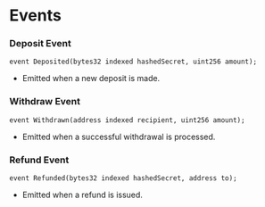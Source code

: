 # Events

### Deposit Event

```
event Deposited(bytes32 indexed hashedSecret, uint256 amount);
```
- Emitted when a new deposit is made.

### Withdraw Event

```
event Withdrawn(address indexed recipient, uint256 amount);
```
- Emitted when a successful withdrawal is processed.

### Refund Event

```
event Refunded(bytes32 indexed hashedSecret, address to);
```
- Emitted when a refund is issued.